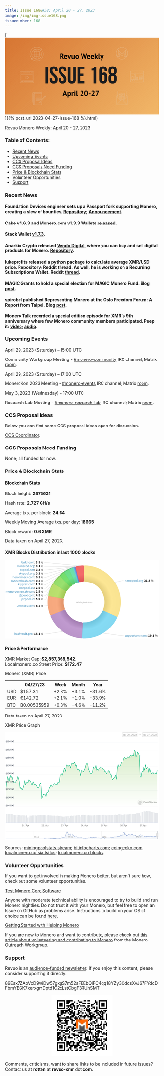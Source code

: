 ```yaml
---
title: Issue 168&#58; April 20 - 27, 2023
image: /img/img-issue168.png
issuenumber: 168
---
```

[<img src="/img/img-issue168.png" alt="Revuo Monero Weekly #168 Slide" class="img-lead">]({% post_url 2023-04-27-issue-168 %}.html)

<p class="text-lead">Revuo Monero Weekly: April 20 - 27, 2023</p>
<!--more-->

<h3>Table of Contents:</h3>
<ul class="contents">
    <li><a href="#news">Recent News</a></li>
    <li><a href="#events">Upcoming Events</a></li>
    <li><a href="#ideas">CCS Proposal Ideas</a></li>
    <li><a href="#proposals">CCS Proposals Need Funding</a></li>
    <li><a href="#stats">Price & Blockchain Stats</a></li>
    <li><a href="#volunteer">Volunteer Opportunities</a></li>
    <li><a href="#support">Support</a></li>
</ul>

<h3 id="news">Recent News</h3>

<div class="newsbyte">
    <h4>Foundation Devices engineer sets up a Passport fork supporting Monero, creating a slew of bounties. <a href="https://github.com/mjg-foundation/passport2-monero" target="_blank">Repository</a>; <a href="https://nitter.adminforge.de/ShrtCrct6102/status/1649289598776778752" target="_blank">Announcement</a>.</h4>
</div>

<div class="newsbyte">
    <h4>Cake v4.6.3 and Monero.com v1.3.3 Wallets <a href="https://github.com/cake-tech/cake_wallet/releases/tag/v4.6.3" target="_blank">released</a>.</h4>
</div>

<div class="newsbyte">
    <h4>Stack Wallet <a href="https://github.com/cypherstack/stack_wallet/releases/tag/build_163" target="_blank">v1.7.3</a>.</h4>
</div>

<div class="newsbyte">
    <h4>Anarkio Crypto released <a href="https://vendo.bitejo.com/" target="_blank">Vendo Digital</a>, where you can buy and sell digital products for Monero. <a href="https://codeberg.org/anarkio/vendo/" target="_blank">Repository</a>.</h4>
</div>

<div class="newsbyte">
    <h4>lukeprofits released a python package to calculate average XMR/USD price. <a href="https://github.com/lukeprofits/Monero-USD-Price" target="_blank">Repository</a>; Reddit <a href="https://teddit.adminforge.de/r/Monero/comments/12utcev/easy_way_to_get_average_monerousd_price_python/" target="_blank">thread</a>. As well, he is working on a Recurring Subscriptions Wallet. Reddit <a href="https://teddit.adminforge.de/r/Monero/comments/12yaupd/announcement_decentralized_monero_recurring/" target="_blank">thread</a>.</h4>
</div>

<div class="newsbyte">
    <h4>MAGIC Grants to hold a special election for MAGIC Monero Fund. Blog <a href="https://magicgrants.org/Special-Election-for-MAGIC-Monero-Fund-MajesticBank/" target="_blank">post</a>.</h4>
</div>

<div class="newsbyte">
    <h4>spirobel published Representing Monero at the Oslo Freedom Forum: A Report from Taipei. Blog <a href="https://monerochan.news/article/12" target="_blank">post</a>.</h4>
</div>

<div class="newsbyte">
    <h4>Monero Talk recorded a special edition episode for XMR's 9th anniversary where few Monero community members participated. Peep it: <a href="https://piped.video/watch?v=SQWOdH7hEMw" target="_blank">video</a>; <a href="https://www.monerotalk.live/monero-s-9th-birthday" target="_blank">audio</a>.</h4>
</div>

<h3 id="events">Upcoming Events</h3>

<div class="event">
    <p class="date" markdown="1">April 29, 2023 (Saturday) – 15:00 UTC</p>
    <p markdown="1">Community Workgroup Meeting - <a href="irc://irc.libera.chat/#monero-community" target="_blank">#monero-community</a> IRC channel; Matrix <a href="https://matrix.to/#/#monero-community:monero.social" target="_blank">room</a>.</p>
</div>

<div class="event">
    <p class="date" markdown="1">April 29, 2023 (Saturday) – 17:00 UTC</p>
    <p markdown="1">MoneroKon 2023 Meeting - <a href="irc://irc.libera.chat/#monero-events" target="_blank">#monero-events</a> IRC channel; Matrix <a href="https://matrix.to/#/#monero-events:monero.social" target="_blank">room</a>.</p>
</div>

<div class="event">
    <p class="date" markdown="1">May 3, 2023 (Wednesday) – 17:00 UTC</p>
    <p markdown="1">Research Lab Meeting - <a href="irc://irc.libera.chat/#monero-research-lab" target="_blank">#monero-research-lab</a> IRC channel; Matrix <a href="https://matrix.to/#/#monero-research-lab:monero.social" target="_blank">room</a>.</p>
</div>

<h3 id="ideas">CCS Proposal Ideas</h3>

<p>Below you can find some CCS proposal ideas open for discussion.</p>

<div class="proposal">
<p><a href="https://repo.getmonero.org/monero-project/ccs-proposals/-/merge_requests/385" target="_blank">CCS Coordinator</a>.</p>
</div>

<h3 id="proposals">CCS Proposals Need Funding</h3>

<p>None; all funded for now.</p>

<h3 id="stats">Price & Blockchain Stats</h3>

<h4 class="stat">Blockchain Stats</h4>

<div class="bcstats">
    <p>Block height: <b>2873631</b></p>
    <p>Hash rate: <b>2.727 GH/s</b></p>
    <p>Average txs. per block: <b>24.64</b></p>
    <p>Weekly Moving Average txs. per day: <b>18665</b></p>
    <p>Block reward: <b>0.6 XMR</b></p>
</div>
<p class="note">Data taken on April 27, 2023.</p>

<h4 class="stat">XMR Blocks Distribution in last 1000 blocks</h4>
<p><img src="/img/hashrate-pool-distribution-0427.png" alt="Hashrate Pool Distribution Pie Chart"/></p>

<h4 class="stat" id="price-stat">Price & Performance</h4>

<div class="price-intro">XMR Market Cap: <b>$2,857,368,542</b>.<br/>Localmonero.co Street Price: <b>$172.47</b>.</div>

<p class="table-title">Monero (XMR) Price</p>
<table class="price-table">
  <tr class="row1">
    <th></th>
    <th>04/27/23</th>
    <th>Week</th>
    <th>Month</th>
    <th>Year</th>
  </tr>
  <tr>
    <td data-th="XMR to">USD</td>
    <td data-th="04/27/23">$157.31</td>
    <td data-th="Week" class="green">+2.8%</td>
    <td data-th="Month" class="green">+3.1%</td>
    <td data-th="Year" class="red">-31.6%</td>
  </tr>
  <tr class="row3">
    <td data-th="XMR to">EUR</td>
    <td data-th="04/27/23">€142.72</td>
    <td data-th="Week" class="green">+2.1%</td>
    <td data-th="Month" class="green">+1.0%</td>
    <td data-th="Year" class="red">-33.9%</td>
  </tr>
  <tr>
    <td data-th="XMR to">BTC</td>
    <td data-th="04/27/23">₿0.00535959</td>
    <td data-th="Week" class="green">+0.8%</td>
    <td data-th="Month" class="red">-4.6%</td>
    <td data-th="Year" class="red">-11.2%</td>
  </tr>
</table>
<p class="note">Data taken on April 27, 2023.</p>

<p class="table-title">XMR Price Graph</p>

![XMR Price Graph 04/20/23-04/27/23](/img/weekly-chart-0427.png "XMR Price Graph 04/20/23-04/27/23")

Sources: <a href="https://miningpoolstats.stream/monero" target="_blank">miningpoolstats.stream</a>; <a href="https://bitinfocharts.com/monero/" target="_blank">bitinfocharts.com</a>; <a href="https://www.coingecko.com/en/coins/monero" target="_blank">coingecko.com</a>; <a href="https://localmonero.co/statistics" target="_blank">localmonero.co statistics</a>; <a href="https://localmonero.co/blocks" target="_blank">localmonero.co blocks</a>.

<h3 id="volunteer">Volunteer Opportunities</h3>

<p>If you want to get involved in making Monero better, but aren't sure how, check out some volunteer opportunities.</p>

<div class="newsbyte">
    <p class="date"><a href="https://github.com/monero-project/monero" target="_blank">Test Monero Core Software</a></p>
    <p>Anyone with moderate technical ability is encouraged to try to build and run Monero nightlies. Do not trust it with your Monero, but feel free to open an Issue on GitHub as problems arise. Instructions to build on your OS of choice can be found <a href="https://github.com/monero-project/monero#compiling-monero-from-source" target="_blank">here</a>. </p>
</div>

<div class="newsbyte">
    <p class="date"><a href="https://github.com/monero-project/monero" target="_blank">Getting Started with Helping Monero</a></p>
    <p>If you are new to Monero and want to contribute, please check out <a href="https://www.monerooutreach.org/stories/getting-started-helping-monero.php" target="_blank">this article about volunteering and contributing to Monero</a> from the Monero Outreach Workgroup. </p>
</div>

<h3 id="support">Support</h3>

<p markdown="1">Revuo is an <a href="https://revuo-xmr.com/support/">audience-funded newsletter</a>. If you enjoy this content, please consider supporting it directly:</p>

<p class="address" markdown="1">89Esx7ZAoVcD9wiDw57gxgS7m52sFEEbQiFC4qq18YZy3CdcsXvJ67FYdcDFbmYEGK7xerxgmDptd1C2xLstCbgF3RUhSMT</p>

<p><center><a href="monero:89Esx7ZAoVcD9wiDw57gxgS7m52sFEEbQiFC4qq18YZy3CdcsXvJ67FYdcDFbmYEGK7xerxgmDptd1C2xLstCbgF3RUhSMT" class="qr"><img src="/img/donate-monero.jpg" style="max-width: 200px;"/></a></center></p>

Comments, criticisms, want to share links to be included in future issues? Contact us at **rotten** at **revuo-xmr** dot **com**.
